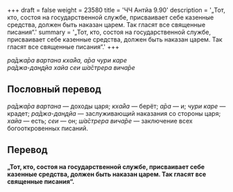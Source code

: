 +++
draft = false
weight = 23580
title = 'ЧЧ Антйа 9.90'
description = '„Тот, кто, состоя на государственной службе, присваивает себе казенные средства, должен быть наказан царем. Так гласят все священные писания“.'
summary = '„Тот, кто, состоя на государственной службе, присваивает себе казенные средства, должен быть наказан царем. Так гласят все священные писания“.'
+++

_ра̄джа̄ра вартана кха̄йа, а̄ра чури каре  
ра̄джа-дан̣д̣йа хайа сеи ш́а̄стрера вича̄ре_

## Пословный перевод

_ра̄джа̄ра_ _вартана_ — доходы царя; _кха̄йа_ — берёт; _а̄ра_ — и; _чури_ _каре_ — крадет; _ра̄джа_\-_дан̣д̣йа_ — заслуживающий наказания со стороны царя; _хайа_ — есть; _сеи_ — он; _ш́а̄стрера_ _вича̄ре_ — заключение всех богооткровенных писаний.

## Перевод

**„Тот, кто, состоя на государственной службе, присваивает себе казенные средства, должен быть наказан царем. Так гласят все священные писания“.**
